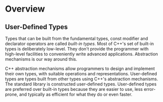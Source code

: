 # Overview

## User-Defined Types

Types that can be built from the fundamental types, const
modifier and declarator operators are called _built-in
types_. Most of C++'s set of built-in types is
deliberately low-level. They don't provide the programmer
with high-level facilities to conveniently write
advanced applications. Abstraction mechanisms is our way
around this.

C++ abstraction mechanisms allow programmers to design
and implement their own types, with suitable operations
and representations. User-defined types are types built
from other types using C++'s abstraction mechanisms.
The standard library is constructed user-defined types.
User-defined types are preferred over built-in types
because they are easier to use, less error-prone, and
typically as efficient for what they do or even faster.
